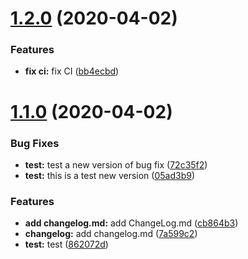 # [1.2.0](https://github.com/Strapazzon/github-actions-semantic-release/compare/v1.1.0...v1.2.0) (2020-04-02)


### Features

* **fix ci:** fix CI ([bb4ecbd](https://github.com/Strapazzon/github-actions-semantic-release/commit/bb4ecbdaad9f76b74a3b44d476ae1655fa47bc0a))

# [1.1.0](https://github.com/Strapazzon/github-actions-semantic-release/compare/v1.0.0...v1.1.0) (2020-04-02)


### Bug Fixes

* **test:** test a new version of bug fix ([72c35f2](https://github.com/Strapazzon/github-actions-semantic-release/commit/72c35f2965b56c7fe0dcb210de7f713f3f329aa6))
* **test:** this is a test new version ([05ad3b9](https://github.com/Strapazzon/github-actions-semantic-release/commit/05ad3b91d43203ef919a109c8e63acbef6768024))


### Features

* **add changelog.md:** add ChangeLog.md ([cb864b3](https://github.com/Strapazzon/github-actions-semantic-release/commit/cb864b3d14c33cb94c14fdbd6d39afcc2f8ace98))
* **changelog:** add changelog.md ([7a599c2](https://github.com/Strapazzon/github-actions-semantic-release/commit/7a599c2fbf54e0d2dbda254b8c7d7a9549ad54f9))
* **test:** test ([862072d](https://github.com/Strapazzon/github-actions-semantic-release/commit/862072d000bcc29c114d325f32abaa73f68577f6))
